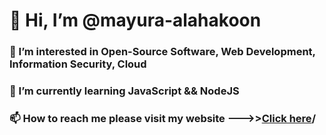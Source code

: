 <h1>👋 Hi, I’m @mayura-alahakoon </h1>
<h3> 👀 I’m interested in Open-Source Software, Web Development, Information Security, Cloud</h3>
<h3>🌱 I’m currently learning JavaScript && NodeJS </h3>
<h3>📫 How to reach me please visit my website --->><a href=https://mayura-alahakoon.github.io target="_blank">Click here</a>/ </h3>

<!---
mayura-alahakoon/mayura-alahakoon is a ✨ special ✨ repository because its `README.md` (this file) appears on your GitHub profile.
You can click the Preview link to take a look at your changes.
--->

